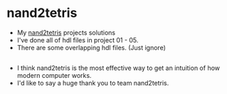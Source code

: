 # nand2tetris

* My <a href="http://nand2tetris.org/terms.php">nand2tetris</a> projects solutions
* I've done all of hdl files in project 01 - 05.
* There are some overlapping hdl files. (Just ignore)


## 

* I think nand2tetris is the most effective way to get an intuition of how modern computer works.
* I'd like to say a huge thank you to team nand2tetris.

